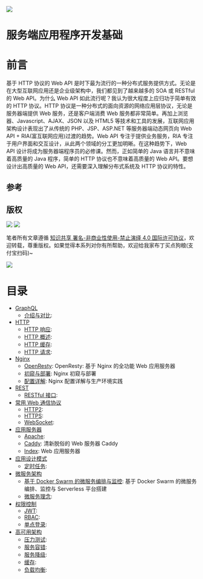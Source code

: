![](https://cdn-images-1.medium.com/max/2000/1*xhBXGvGwX3Y-wv20rQIrng.jpeg)

# 服务端应用程序开发基础

# 前言

基于 HTTP 协议的 Web API 是时下最为流行的一种分布式服务提供方式。无论是在大型互联网应用还是企业级架构中，我们都见到了越来越多的 SOA 或 RESTful 的 Web API。为什么 Web API 如此流行呢？我认为很大程度上应归功于简单有效的 HTTP 协议。HTTP 协议是一种分布式的面向资源的网络应用层协议，无论是服务器端提供 Web 服务，还是客户端消费 Web 服务都非常简单。再加上浏览器、Javascript、AJAX、JSON 以及 HTML5 等技术和工具的发展，互联网应用架构设计表现出了从传统的 PHP、JSP、ASP.NET 等服务器端动态网页向 Web API + RIA(富互联网应用)过渡的趋势。Web API 专注于提供业务服务，RIA 专注于用户界面和交互设计，从此两个领域的分工更加明晰。在这种趋势下，Web API 设计将成为服务器端程序员的必修课。然而，正如简单的 Java 语言并不意味着高质量的 Java 程序，简单的 HTTP 协议也不意味着高质量的 Web API。要想设计出高质量的 Web API，还需要深入理解分布式系统及 HTTP 协议的特性。

## 参考

## 版权

![](https://parg.co/bDY) ![](https://parg.co/bDm)

笔者所有文章遵循 [知识共享 署名-非商业性使用-禁止演绎 4.0 国际许可协议](https://creativecommons.org/licenses/by-nc-nd/4.0/deed.zh)，欢迎转载，尊重版权。如果觉得本系列对你有所帮助，欢迎给我家布丁买点狗粮(支付宝扫码)~

![](https://github.com/wxyyxc1992/OSS/blob/master/2017/8/1/Buding.jpg?raw=true)

# 目录

* [GraphQL](https://github.com/wxyyxc1992/ServerSideApplication-Development-And-System-Architecture/ServerSide-Application-Development-Fundamentals/GraphQL/Index.md)
  * [介绍与对比](https://github.com/wxyyxc1992/ServerSideApplication-Development-And-System-Architecture/blob/master/ServerSide-Application-Development-Fundamentals/GraphQL/%E4%BB%8B%E7%BB%8D%E4%B8%8E%E5%AF%B9%E6%AF%94.md):
* [HTTP](https://github.com/wxyyxc1992/ServerSideApplication-Development-And-System-Architecture/ServerSide-Application-Development-Fundamentals/HTTP/Index.md)
  * [HTTP 响应](https://github.com/wxyyxc1992/ServerSideApplication-Development-And-System-Architecture/blob/master/ServerSide-Application-Development-Fundamentals/HTTP/HTTP%20%E5%93%8D%E5%BA%94.md):
  * [HTTP 概述](https://github.com/wxyyxc1992/ServerSideApplication-Development-And-System-Architecture/blob/master/ServerSide-Application-Development-Fundamentals/HTTP/HTTP%20%E6%A6%82%E8%BF%B0.md):
  * [HTTP 缓存](https://github.com/wxyyxc1992/ServerSideApplication-Development-And-System-Architecture/blob/master/ServerSide-Application-Development-Fundamentals/HTTP/HTTP%20%E7%BC%93%E5%AD%98.md):
  * [HTTP 请求](https://github.com/wxyyxc1992/ServerSideApplication-Development-And-System-Architecture/blob/master/ServerSide-Application-Development-Fundamentals/HTTP/HTTP%20%E8%AF%B7%E6%B1%82.md):
* [Nginx](https://github.com/wxyyxc1992/ServerSideApplication-Development-And-System-Architecture/ServerSide-Application-Development-Fundamentals/Nginx/Index.md)
  * [OpenResty](https://github.com/wxyyxc1992/ServerSideApplication-Development-And-System-Architecture/blob/master/ServerSide-Application-Development-Fundamentals/Nginx/OpenResty.md): OpenResty: 基于 Nginx 的全功能 Web 应用服务器
  * [初窥与部署](https://github.com/wxyyxc1992/ServerSideApplication-Development-And-System-Architecture/blob/master/ServerSide-Application-Development-Fundamentals/Nginx/%E5%88%9D%E7%AA%A5%E4%B8%8E%E9%83%A8%E7%BD%B2.md): Nginx 初窥与部署
  * [配置详解](https://github.com/wxyyxc1992/ServerSideApplication-Development-And-System-Architecture/blob/master/ServerSide-Application-Development-Fundamentals/Nginx/%E9%85%8D%E7%BD%AE%E8%AF%A6%E8%A7%A3.md): Nginx 配置详解与生产环境实践
* [REST](https://github.com/wxyyxc1992/ServerSideApplication-Development-And-System-Architecture/ServerSide-Application-Development-Fundamentals/REST/Index.md)
  * [RESTful 接口](https://github.com/wxyyxc1992/ServerSideApplication-Development-And-System-Architecture/blob/master/ServerSide-Application-Development-Fundamentals/REST/RESTful%20%E6%8E%A5%E5%8F%A3.md):
* [常用 Web 通信协议](https://github.com/wxyyxc1992/ServerSideApplication-Development-And-System-Architecture/ServerSide-Application-Development-Fundamentals/%E5%B8%B8%E7%94%A8%20Web%20%E9%80%9A%E4%BF%A1%E5%8D%8F%E8%AE%AE/Index.md)
  * [HTTP2](https://github.com/wxyyxc1992/ServerSideApplication-Development-And-System-Architecture/blob/master/ServerSide-Application-Development-Fundamentals/%E5%B8%B8%E7%94%A8%20Web%20%E9%80%9A%E4%BF%A1%E5%8D%8F%E8%AE%AE/HTTP2.md):
  * [HTTPS](https://github.com/wxyyxc1992/ServerSideApplication-Development-And-System-Architecture/blob/master/ServerSide-Application-Development-Fundamentals/%E5%B8%B8%E7%94%A8%20Web%20%E9%80%9A%E4%BF%A1%E5%8D%8F%E8%AE%AE/HTTPS.md):
  * [WebSocket](https://github.com/wxyyxc1992/ServerSideApplication-Development-And-System-Architecture/blob/master/ServerSide-Application-Development-Fundamentals/%E5%B8%B8%E7%94%A8%20Web%20%E9%80%9A%E4%BF%A1%E5%8D%8F%E8%AE%AE/WebSocket.md):
* [应用服务器](https://github.com/wxyyxc1992/ServerSideApplication-Development-And-System-Architecture/ServerSide-Application-Development-Fundamentals/%E5%BA%94%E7%94%A8%E6%9C%8D%E5%8A%A1%E5%99%A8/Index.md)
  * [Apache](https://github.com/wxyyxc1992/ServerSideApplication-Development-And-System-Architecture/blob/master/ServerSide-Application-Development-Fundamentals/%E5%BA%94%E7%94%A8%E6%9C%8D%E5%8A%A1%E5%99%A8/Apache.md):
  * [Caddy](https://github.com/wxyyxc1992/ServerSideApplication-Development-And-System-Architecture/blob/master/ServerSide-Application-Development-Fundamentals/%E5%BA%94%E7%94%A8%E6%9C%8D%E5%8A%A1%E5%99%A8/Caddy.md): 清新脱俗的 Web 服务器 Caddy
  * [Index](https://github.com/wxyyxc1992/ServerSideApplication-Development-And-System-Architecture/blob/master/ServerSide-Application-Development-Fundamentals/%E5%BA%94%E7%94%A8%E6%9C%8D%E5%8A%A1%E5%99%A8/Index.md): Web 应用服务器
* [应用设计模式](https://github.com/wxyyxc1992/ServerSideApplication-Development-And-System-Architecture/ServerSide-Application-Development-Fundamentals/%E5%BA%94%E7%94%A8%E8%AE%BE%E8%AE%A1%E6%A8%A1%E5%BC%8F/Index.md)
  * [定时任务](https://github.com/wxyyxc1992/ServerSideApplication-Development-And-System-Architecture/blob/master/ServerSide-Application-Development-Fundamentals/%E5%BA%94%E7%94%A8%E8%AE%BE%E8%AE%A1%E6%A8%A1%E5%BC%8F/%E5%AE%9A%E6%97%B6%E4%BB%BB%E5%8A%A1.md):
* [微服务架构](https://github.com/wxyyxc1992/ServerSideApplication-Development-And-System-Architecture/ServerSide-Application-Development-Fundamentals/%E5%BE%AE%E6%9C%8D%E5%8A%A1%E6%9E%B6%E6%9E%84/Index.md)
  * [基于 Docker Swarm 的微服务编排与监控](https://github.com/wxyyxc1992/ServerSideApplication-Development-And-System-Architecture/blob/master/ServerSide-Application-Development-Fundamentals/%E5%BE%AE%E6%9C%8D%E5%8A%A1%E6%9E%B6%E6%9E%84/%E5%9F%BA%E4%BA%8E%20Docker%20Swarm%20%E7%9A%84%E5%BE%AE%E6%9C%8D%E5%8A%A1%E7%BC%96%E6%8E%92%E4%B8%8E%E7%9B%91%E6%8E%A7.md): 基于 Docker Swarm 的微服务编排、监控与 Serverless 平台搭建
  * [微服务理念](https://github.com/wxyyxc1992/ServerSideApplication-Development-And-System-Architecture/blob/master/ServerSide-Application-Development-Fundamentals/%E5%BE%AE%E6%9C%8D%E5%8A%A1%E6%9E%B6%E6%9E%84/%E5%BE%AE%E6%9C%8D%E5%8A%A1%E7%90%86%E5%BF%B5.md):
* [权限控制](https://github.com/wxyyxc1992/ServerSideApplication-Development-And-System-Architecture/ServerSide-Application-Development-Fundamentals/%E6%9D%83%E9%99%90%E6%8E%A7%E5%88%B6/Index.md)
  * [JWT](https://github.com/wxyyxc1992/ServerSideApplication-Development-And-System-Architecture/blob/master/ServerSide-Application-Development-Fundamentals/%E6%9D%83%E9%99%90%E6%8E%A7%E5%88%B6/JWT.md):
  * [RBAC](https://github.com/wxyyxc1992/ServerSideApplication-Development-And-System-Architecture/blob/master/ServerSide-Application-Development-Fundamentals/%E6%9D%83%E9%99%90%E6%8E%A7%E5%88%B6/RBAC.md):
  * [单点登录](https://github.com/wxyyxc1992/ServerSideApplication-Development-And-System-Architecture/blob/master/ServerSide-Application-Development-Fundamentals/%E6%9D%83%E9%99%90%E6%8E%A7%E5%88%B6/%E5%8D%95%E7%82%B9%E7%99%BB%E5%BD%95.md):
* [高可用架构](https://github.com/wxyyxc1992/ServerSideApplication-Development-And-System-Architecture/ServerSide-Application-Development-Fundamentals/%E9%AB%98%E5%8F%AF%E7%94%A8%E6%9E%B6%E6%9E%84/Index.md)
  * [压力测试](https://github.com/wxyyxc1992/ServerSideApplication-Development-And-System-Architecture/blob/master/ServerSide-Application-Development-Fundamentals/%E9%AB%98%E5%8F%AF%E7%94%A8%E6%9E%B6%E6%9E%84/%E5%8E%8B%E5%8A%9B%E6%B5%8B%E8%AF%95.md):
  * [服务容错](https://github.com/wxyyxc1992/ServerSideApplication-Development-And-System-Architecture/blob/master/ServerSide-Application-Development-Fundamentals/%E9%AB%98%E5%8F%AF%E7%94%A8%E6%9E%B6%E6%9E%84/%E6%9C%8D%E5%8A%A1%E5%AE%B9%E9%94%99.md):
  * [服务降级](https://github.com/wxyyxc1992/ServerSideApplication-Development-And-System-Architecture/blob/master/ServerSide-Application-Development-Fundamentals/%E9%AB%98%E5%8F%AF%E7%94%A8%E6%9E%B6%E6%9E%84/%E6%9C%8D%E5%8A%A1%E9%99%8D%E7%BA%A7.md):
  * [缓存](https://github.com/wxyyxc1992/ServerSideApplication-Development-And-System-Architecture/blob/master/ServerSide-Application-Development-Fundamentals/%E9%AB%98%E5%8F%AF%E7%94%A8%E6%9E%B6%E6%9E%84/%E7%BC%93%E5%AD%98.md):
  * [负载均衡](https://github.com/wxyyxc1992/ServerSideApplication-Development-And-System-Architecture/blob/master/ServerSide-Application-Development-Fundamentals/%E9%AB%98%E5%8F%AF%E7%94%A8%E6%9E%B6%E6%9E%84/%E8%B4%9F%E8%BD%BD%E5%9D%87%E8%A1%A1.md):
